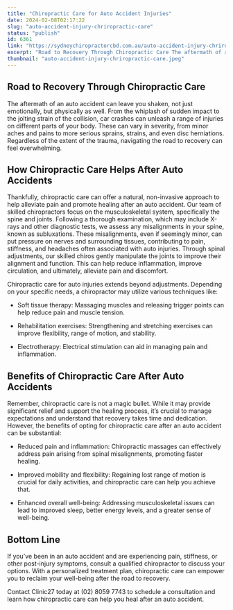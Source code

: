 ```yaml
---
title: "Chiropractic Care for Auto Accident Injuries"
date: 2024-02-08T02:17:22
slug: "auto-accident-injury-chriropractic-care"
status: "publish"
id: 6361
link: "https://sydneychiropractorcbd.com.au/auto-accident-injury-chriropractic-care/"
excerpt: "Road to Recovery Through Chiropractic Care The aftermath of an auto accident can leave you shaken, not just emotionally, but physically as well. From the whiplash of sudden impact to the jolting strain of the collision, car crashes can unleash a range of injuries on different parts of your body. These can vary in severity, […]"
thumbnail: "auto-accident-injury-chriropractic-care.jpeg"
---
```


## Road to Recovery Through Chiropractic Care

The aftermath of an auto accident can leave you shaken, not just emotionally, but physically as well. From the whiplash of sudden impact to the jolting strain of the collision, car crashes can unleash a range of injuries on different parts of your body. These can vary in severity, from minor aches and pains to more serious sprains, strains, and even disc herniations. Regardless of the extent of the trauma, navigating the road to recovery can feel overwhelming.

## How Chiropractic Care Helps After Auto Accidents
Thankfully, chiropractic care can offer a natural, non-invasive approach to help alleviate pain and promote healing after an auto accident. Our team of skilled chiropractors focus on the musculoskeletal system, specifically the spine and joints. Following a thorough examination, which may include X-rays and other diagnostic tests, we assess any misalignments in your spine, known as subluxations. These misalignments, even if seemingly minor, can put pressure on nerves and surrounding tissues, contributing to pain, stiffness, and headaches often associated with auto injuries. Through spinal adjustments, our skilled chiros gently manipulate the joints to improve their alignment and function. This can help reduce inflammation, improve circulation, and ultimately, alleviate pain and discomfort.

Chiropractic care for auto injuries extends beyond adjustments. Depending on your specific needs, a chiropractor may utilize various techniques like:

- Soft tissue therapy: Massaging muscles and releasing trigger points can help reduce pain and muscle tension.

- Rehabilitation exercises: Strengthening and stretching exercises can improve flexibility, range of motion, and stability.

- Electrotherapy: Electrical stimulation can aid in managing pain and inflammation.

 ## Benefits of Chiropractic Care After Auto Accidents
Remember, chiropractic care is not a magic bullet. While it may provide significant relief and support the healing process, it’s crucial to manage expectations and understand that recovery takes time and dedication. However, the benefits of opting for chiropractic care after an auto accident can be substantial:

- Reduced pain and inflammation: Chiropractic massages can effectively address pain arising from spinal misalignments, promoting faster healing.

- Improved mobility and flexibility: Regaining lost range of motion is crucial for daily activities, and chiropractic care can help you achieve that.

- Enhanced overall well-being: Addressing musculoskeletal issues can lead to improved sleep, better energy levels, and a greater sense of well-being.

## Bottom Line
If you’ve been in an auto accident and are experiencing pain, stiffness, or other post-injury symptoms, consult a qualified chiropractor to discuss your options. With a personalized treatment plan, chiropractic care can empower you to reclaim your well-being after the road to recovery.

Contact Clinic27 today at (02) 8059 7743 to schedule a consultation and learn how chiropractic care can help you heal after an auto accident.

